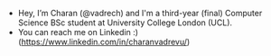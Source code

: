 - Hey, I’m Charan (@vadrech) and I'm a third-year (final) Computer Science BSc student at University College London (UCL).
- You can reach me on Linkedin :) (https://www.linkedin.com/in/charanvadrevu/)
